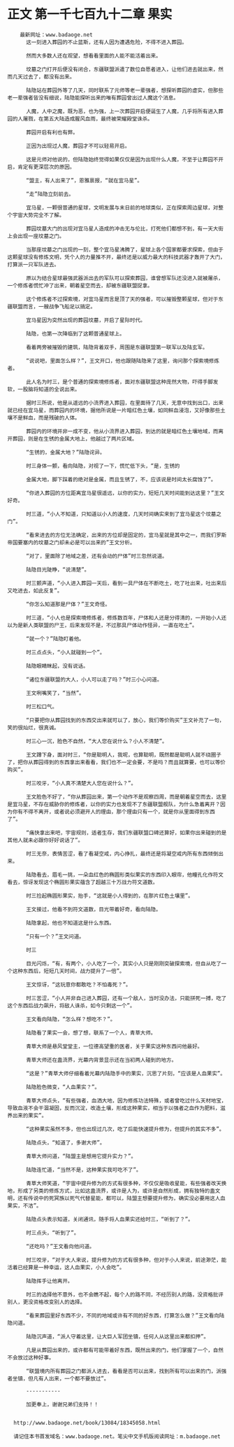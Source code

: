 # 正文 第一千七百九十二章 果实
        最新网址：www.badaoge.net
          这一刻进入葬园的不止蓝斯，还有人因为遭遇危险，不得不进入葬园。
      
          然而大多数人还在观望，想看看里面的人能不能活着出来。
      
          坟墓之门打开后便没有闭合，东疆联盟派遣了数位自愿者进入，让他们进去就出来，然而几天过去了，都没有出来。
      
          陆隐站在葬园外等了几天，同时联系了元师等老一辈强者，想探听葬园的虚实，但那些老一辈强者皆没有细说，陆隐能探听出来的唯有葬园曾出过人魔这个消息。
      
          人魔，人中之魔，既为恶，也为强，上一次葬园开启便诞生了人魔，几乎将所有进入葬园的人屠戮，在第五大陆造成腥风血雨，最终被荣耀殿堂诛杀。
      
          葬园开启有利也有弊。
      
          正因为出现过人魔，葬园才不可以轻易开启。
      
          这是元师对他说的，但陆隐始终觉得如果仅仅是因为出现什么人魔，不至于让葬园不开启，肯定有更深层次的原因。
      
          “盟主，有人出来了”，恩雅禀报，“就在宜马星”。
      
          “走”陆隐立刻前去。
      
          宜马星，一颗很普通的星球，文明发展与末日前的地球类似，正在探索周边星球，对整个宇宙大势完全不了解。
      
          葬园坟墓大门的出现对宜马星人造成的冲击无与伦比，打死他们都想不到，有一天大街上会出现一座坟墓之门。
      
          当那座坟墓之门出现的一刻，整个宜马星沸腾了，星球上各个国家都要求探索，但由于这颗星球没有修炼文明，凭个人的力量推不开，最终还是以威力最大的科技武器才轰开了大门，打算派一只军队进去。
      
          原以为结合星球最强武器派出去的军队可以探索葬园，谁曾想军队还没进入就被屠杀，一个修炼者慌忙冲了出来，朝着星空而去，却被东疆联盟捉拿。
      
          这个修炼者不过探索境，对宜马星而言是顶了天的强者，可以摧毁整颗星球，但对于东疆联盟而言，一艘战争飞船足以搞定。
      
          宜马星因为突然出现的葬园坟墓，开启了星际时代。
      
          陆隐，也第一次降临到了这颗普通星球上。
      
          看着两旁被摧毁的建筑，陆隐背着双手，周围是东疆联盟第一联军以及陆玄军。
      
          “说说吧，里面怎么样？”，王文开口，他也跟随陆隐来了这里，询问那个探索境修炼者。
      
          此人名为时三，是个普通的探索境修炼者，面对东疆联盟这种庞然大物，吓得手脚发软，一股脑将知道的全说出来。
      
          据时三所说，他是从遥远的小流界进入葬园，在里面待了几天，无意中找到出口，出来就已经在宜马星，而葬园内的环境，据他所说是一片暗红色土壤，如同鲜血浸泡，又好像那些土壤不是鲜血，而是残破的人体。
      
          葬园内的环境并非一成不变，他从小流界进入葬园，到达的就是暗红色土壤地域，而离开葬园，则是在生锈的金属大地上，他越过了两片区域。
      
          “生锈的，金属大地？”陆隐诧异。
      
          时三身体一颤，看向陆隐，对视了一下，慌忙低下头，“是，生锈的
      
          金属大地，脚下踩着的绝对是金属，而且生锈了，不，应该说是时间太长腐蚀了”。
      
          “你进入葬园的方位距离宜马星很遥远，以你的实力，短短几天时间能到达这里？”王文好奇。
      
          时三道，“小人不知道，只知道以小人的速度，几天时间确实来到了宜马星这个坟墓之门”。
      
          “看来进去的方位无法确定，出来的方位却是固定的，宜马星就是其中之一，而我们罗斯帝国要塞内的坟墓之门却未必是可以出来的”王文分析。
      
          “对了，里面除了地域之差，还有会动的尸体”时三忽然说道。
      
          陆隐目光陡睁，“说清楚”。
      
          时三颤声道，“小人进入葬园一天后，看到一具尸体在不断吃土，吃了吐出来，吐出来后又吃进去，如此反复”。
      
          “你怎么知道那是尸体？”王文奇怪。
      
          时三道，“小人也是探索境修炼者，修炼数百年，尸体和人还是分得清的，一开始小人还以为是新人类联盟的尸王，后来发现不是，不过那具尸体动作怪异，一直在吃土”。
      
          “就一个？”陆隐盯着他。
      
          时三点点头，“小人就碰到一个”。
      
          陆隐眼睛眯起，没有说话。
      
          “诸位东疆联盟的大人，小人可以走了吗？”时三小心问道。
      
          王文咧嘴笑了，“当然”。
      
          时三松口气。
      
          “只要把你从葬园找到的东西交出来就可以了，放心，我们等价购买”王文补充了一句，笑的很灿烂，很真诚。
      
          时三心一沉，脸色不自然，“大人您在说什么？小人不清楚”。
      
          王文蹲下身，面对时三，“你是聪明人，我呢，也算聪明，既然都是聪明人就不绕圈子了，把你从葬园得到的东西拿出来看看，我们也不一定会要，不是吗？而且就算要，也可以等价购买”。
      
          时三咬牙，“小人真不清楚大人您在说什么？”。
      
          王文脸色不好了，“你从葬园出来，第一个动作不是观察四周，而是朝着星空而去，这里是宜马星，不存在威胁你的修炼者，以你的实力也发现不了东疆联盟舰队，为什么急着离开？因为你有不得不离开，或者说必须避开人的理由，那个理由只有一个，就是你从里面得到东西了”。
      
          “痛快拿出来吧，宇宙规则，适者生存，我们东疆联盟口碑还算好，如果你出来碰到的是其他人就未必跟你好好说话了”。
      
          时三无奈，表情苦涩，看了看凝空戒，内心挣扎，最终还是将凝空戒内所有东西倾倒出来。
      
          陆隐看去，眉毛一挑，一朵血红色的椭圆形类似果实的东西印入眼帘，他瞳孔化作符文看去，惊讶发现这个椭圆形果实蕴含了超越三十万战力符文道数。
      
          时三捡起椭圆形果实，抬手，“这就是小人得到的，在那片红色土壤里”。
      
          王文接过，他看不到符文道数，目光带着好奇，看向陆隐。
      
          陆隐拿起，他也不知道这是什么东西。
      
          “只有一个？”王文问道。
      
          时三
      
          目光闪烁，“有，有两个，小人吃了一个，其实小人只是刚刚突破探索境，但自从吃了一个这种东西后，短短几天时间，战力提升了一倍”。
      
          王文惊讶，“这玩意你都敢吃？不怕毒死？”。
      
          时三苦涩，“小人并非自己进入葬园，还有一个敌人，当时没办法，只能拼死一搏，吃了这个东西后战力飙升，将敌人诛杀，如今只剩这一个”。
      
          王文看向陆隐，“怎么样？想吃不？”。
      
          陆隐看了果实一会，想了想，联系了一个人，青草大师。
      
          青草大师是悬风堂堂主，一位德高望重的医者，关于果实这种东西问他最好。
      
          青草大师还在蛊流界，光幕内背景显示还在当初两人碰到的地方。
      
          “这是？”青草大师仔细看着光幕内陆隐手中的果实，沉思了片刻，“应该是人血果实”。
      
          陆隐脸色微变，“人血果实？”。
      
          青草大师点头，“有些强者，血洒大地，因为修炼功法特殊，或者曾吃过什么天材地宝，导致血液不会干涸凝固，反而沉淀，改造土壤，形成这种果实，相当于以强者之血作为肥料，滋养出来的果实”。
      
          “这种果实虽然不多，但也出现过几次，吃了后能快速提升修为，但提升的其实不多”。
      
          陆隐点头，“知道了，多谢大师”。
      
          青草大师问道，“陆盟主是想用它提升实力？”。
      
          陆隐连忙道，“当然不是，这种果实我可吃不了”。
      
          青草大师笑道，“宇宙中提升修为的方式有很多种，不仅仅是吸收星能，有些强者改天换地，形成了另类的修炼方式，比如这蛊流界，或许是人为，或许是自然形成，拥有独特的蛊文明，还有传说中的死冥族以死气代替星能，都可以，陆盟主想要提升修为，确实没必要用这人血果实，不洁”。
      
          陆隐点头表示知道，关闭通讯，随手将人血果实还给时三，“听到了？”。
      
          时三点头，“听到了”。
      
          “还吃吗？”王文看向他问道。
      
          时三咬牙，“对于大人来说，提升修为的方式有很多种，但对于小人来说，前途渺茫，能活着已经算是一种幸运，这人血果实，小人会吃”。
      
          陆隐挥手让他离开。
      
          时三的选择他不意外，也不会瞧不起，每个人的路不同，不经历别人的路，没资格批评别人，更没资格改变别人的选择。
      
          “看来葬园里好东西不少，不同的地域或许有不同的好东西，打算怎么做？”王文看向陆隐问道。
      
          陆隐沉声道，“派人守着这里，让大巨人军团坐镇，任何人从这里出来都扣押”。
      
          凡是从葬园出来的，或许都有可能带着好东西，既然出来的门，他们掌握了一个，自然不会放过这种好事。
      
          “联盟境内所有葬园之门都派人进去，看看是否可以出来，找到所有可以出来的门，派强者坐镇，但凡有人出来，一个都不要放过”。
      
          -----------
      
          加更奉上，谢谢兄弟们支持！！
      
      
      http://www.badaoge.net/book/13084/18345058.html
      
      请记住本书首发域名：www.badaoge.net。笔尖中文手机版阅读网址：m.badaoge.net